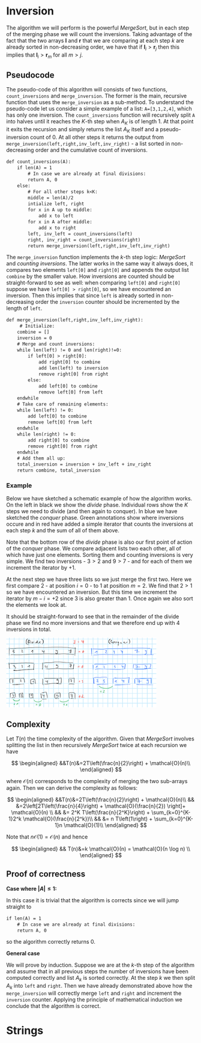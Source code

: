 # Inversion

The algorithm we will perform is the powerful *MergeSort*, but in each step of the merging phase we will count the inversions. Taking advantage of the fact that the two arrays $\mathbf{l}$ and $\mathbf{r}$ that we are comparing at each step $k$ are already sorted in non-decreasing order, we have that if $\mathbf{l}_i > \mathbf{r}_j$ then this implies that $\mathbf{l}_i > \mathbf{r}_m$ for all $m > j$.

## Pseudocode

The pseudo-code of this algorithm will consists of two functions, `count_inversions` and `merge_inversion`. The former is the main, recursive function that uses the `merge_inversion` as a sub-method. To understand the pseudo-code let us consider a simple example of a list: `A=[3,1,2,4]`, which has only one inversion. The `count_inversions` function will recursively split `A` into halves until it reaches the $K$-th step when $A_K$ is of length 1. At that point it exits the recursion and simply returns the list $A_K$ itself and a pseudo-inversion count of $0$. At all other steps it returns the output from `merge_inversion(left,right,inv_left,inv_right)` - a list sorted in non-decreasing order and the cumulative count of inversions.

```
def count_inversions(A):
	if len(A) = 1
    	# In case we are already at final divisions:
		return A, 0
	else:
		# For all other steps k<K:
    	middle = len(A)/2 
    	intialize left, right
		for x in A up to middle: 
			add x to left 
		for x in A after middle: 
			add x to right 
		left, inv_left = count_inversions(left) 
		right, inv_right = count_inversions(right) 
		return merge_inversion(left,right,inv_left,inv_right)
```

The `merge_inversion` function implements the $k$-th step logic: *MergeSort* and *counting inversions*. The latter works in the same way it always does, it compares two elements `left[0]` and `right[0]` and appends the output list `combine` by the smaller value. How inversions are counted should be straight-forward to see as well: when comparing `left[0]` and `right[0]` suppose we have `left[0] > right[0]`, so we have encountered an inversion. Then this implies that since `left` is already sorted in non-decreasing order the `inversion` counter should be incremented by the length of `left`.

```
def merge_inversion(left,right,inv_left,inv_right):
	 # Initialize:	
    combine = []
    inversion = 0
    # Merge and count inversions:
    while len(left) != 0 and len(right)!=0:
    	if left[0] > right[0]:
			add right[0] to combine
			add len(left) to inversion
			remove right[0] from right
		else:
			add left[0] to combine
			remove left[0] from left
    endwhile
    # Take care of remaining elements:
    while len(left) != 0:
		add left[0] to combine
		remove left[0] from left
    endwhile
    while len(right) != 0:
		add right[0] to combine
		remove right[0] from right
    endwhile
    # Add them all up:
    total_inversion = inversion + inv_left + inv_right
    return combine, total_inversion
```

### Example 

Below we have sketched a schematic example of how the algorithm works. On the left in black we show the *divide* phase. Individual rows show the $K$ steps we need to divide (and then again to conquer). In blue we have sketched the *conquer* phase. Green annotations show where inversions occure and in red have added a simple iterator that counts the inversions at each step $k$ and the sum of all of them above. 

Note that the bottom row of the *divide* phase is also our first point of action of the *conquer* phase. We compare adjacent lists two each other, all of which have just one elements. Sorting them and counting inversions is very simple. We find two inversions - $3>2$ and $9>7$ - and for each of them we increment the iterator by $+1$.

At the next step we have three lists so we just merge the first two. Here we first compare $2$ - at position $i=0$ - to $1$ at position $m=2$. We find that $2>1$ so we have encountered an inversion. But this time we increment the iterator by $m-i=+2$ since $3$ is also greater than $1$. Once again we also sort the elements we look at. 

It should be straight-forward to see that in the remainder of the divide phase we find no more inversions and that we therefore end up with $4$ inversions in total.

![Schema](www/scheme.png) 

## Complexity

Let $T(n)$ the time complexity of the algorithm. Given that *MergeSort* involves splitting the list in then recursively *MergeSort* twice at each recursion we have

$$
\begin{aligned}
&&T(n)&=2T\left(\frac{n}{2}\right) + \mathcal{O}(n)\\
\end{aligned}
$$

where $\mathcal{O}(n)$ corresponds to the complexity of merging the two sub-arrays again. Then we can derive the complexity as follows:

$$
\begin{aligned}
&&T(n)&=2T\left(\frac{n}{2}\right) + \mathcal{O}(n)\\
&& &=2\left[2T\left(\frac{n}{4}\right) + \mathcal{O}(\frac{n}{2}) \right]+ \mathcal{O}(n) \\
&& &= 2^K T\left(\frac{n}{2^K}\right) + \sum_{k=0}^{K-1}2^k \mathcal{O}(\frac{n}{2^k})\\
&& &= n T\left(1\right) + \sum_{k=0}^{K-1}n \mathcal{O}(1)\\
\end{aligned}
$$

Note that $n \mathcal{O}(1)=\mathcal{O}(n)$ and hence

$$
\begin{aligned}
&& T(n)&=k \mathcal{O}(n) = \mathcal{O}(n \log n) \\
\end{aligned}
$$


## Proof of correctness

**Case where $|A| \le 1$:**

In this case it is trivial that the algorithm is corrects since we will jump straight to 

```
if len(A) = 1
	# In case we are already at final divisions:
	return A, 0
```

so the algorithm correctly returns 0.

**General case** 

We will prove by induction. Suppose we are at the $k$-th step of the algorithm and assume that in all previous steps the number of inversions have been computed correctly and list $A_k$ is sorted correctly. At the step $k$ we then split $A_k$ into `left` and `right`. Then we have already demonstrated above how the `merge_inversion` will correctly merge `left` and `right` and increment the `inversion` counter. Applying the principle of mathematical induction we conclude that the algorithm is correct.

# Strings



